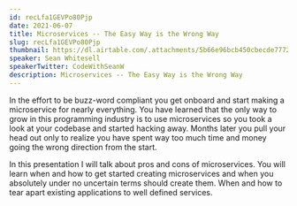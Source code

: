 ```yaml
---
id: recLfa1GEVPo80Pjp
date: 2021-06-07
title: Microservices -- The Easy Way is the Wrong Way
slug: recLfa1GEVPo80Pjp
thumbnail: https://dl.airtable.com/.attachments/5b66e96bcb450cbecde7772355f3f11e/bab249a7/ProfilePic.png
speaker: Sean Whitesell
speakerTwitter: CodeWithSeanW
description: Microservices -- The Easy Way is the Wrong Way
---
```


In the effort to be buzz-word compliant you get onboard and start making a microservice for nearly everything. You have learned that the only way to grow in this programming industry is to use microservices so you took a look at your codebase and started hacking away. Months later you pull your head out only to realize you have spent way too much time and money going the wrong direction from the start.

In this presentation I will talk about pros and cons of microservices. You will learn when and how to get started creating microservices and when you absolutely under no uncertain terms should create them. When and how to tear apart existing applications to well defined services.